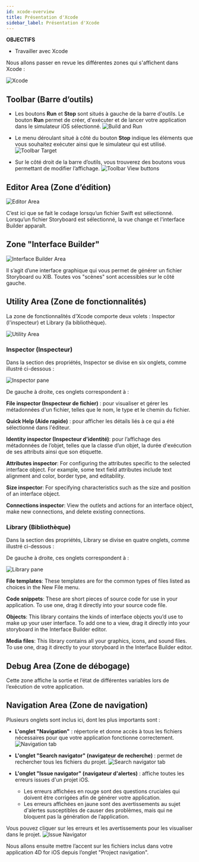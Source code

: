 ```yaml
---
id: xcode-overview
title: Présentation d'Xcode
sidebar_label: Présentation d'Xcode
---
```

<div class = "objectives"> 

**OBJECTIFS**

* Travailler avec Xcode</div> 

Nous allons passer en revue les différentes zones qui s'affichent dans Xcode :

![Xcode](assets/customize-with-xcode/Discover-Xcode-4D-for-iOS.png)

## Toolbar (Barre d’outils)

* Les boutons **Run** et **Stop** sont situés à gauche de la barre d'outils. Le bouton **Run** permet de créer, d'exécuter et de lancer votre application dans le simulateur iOS sélectionné. ![Build and Run](assets/customize-with-xcode/Toolbar-Build-and-Run-Xcode-4D-for-iOS.png)

* Le menu déroulant situé à côté du bouton **Stop** indique les éléments que vous souhaitez exécuter ainsi que le simulateur qui est utilisé. ![Toolbar Target](assets/customize-with-xcode/Toolbar-Target-simulator-Xcode-4D-for-iOS.png)

* Sur le côté droit de la barre d’outils, vous trouverez des boutons vous permettant de modifier l’affichage. ![Toolbar View buttons](assets/customize-with-xcode/Toolbar-View-buttons-Xcode-4D-for-iOS.png)

## Editor Area (Zone d’édition)

![Editor Area](assets/customize-with-xcode/Editor-Xcode-4D-for-iOS.png)

C’est ici que se fait le codage lorsqu’un fichier Swift est sélectionné. Lorsqu’un fichier Storyboard est sélectionné, la vue change et l'interface Builder apparaît.

## Zone "Interface Builder"

![Interface Builder Area](assets/customize-with-xcode/Interface-Builder-Xcode-4D-for-iOS.png)

Il s’agit d’une interface graphique qui vous permet de générer un fichier Storyboard ou XIB. Toutes vos "scènes" sont accessibles sur le côté gauche.

## Utility Area (Zone de fonctionnalités)

La zone de fonctionnalités d'Xcode comporte deux volets : Inspector (l'inspecteur) et Library (la bibliothèque).

![Utility Area](assets/customize-with-xcode/Utility-Xcode-4D-for-iOS.png)

### Inspector (Inspecteur)

Dans la section des propriétés, Inspector se divise en six onglets, comme illustré ci-dessous :

![Inspector pane](assets/customize-with-xcode/Xcode-Inspector-pane.png)

De gauche à droite, ces onglets correspondent à :

**File inspector (Inspecteur de fichier)** : pour visualiser et gérer les métadonnées d'un fichier, telles que le nom, le type et le chemin du fichier.

**Quick Help (Aide rapide)** : pour afficher les détails liés à ce qui a été sélectionné dans l'éditeur.

**Identity inspector (Inspecteur d'identité)**: pour l’affichage des métadonnées de l’objet, telles que la classe d’un objet, la durée d'exécution de ses attributs ainsi que son étiquette.

**Attributes inspector**: For configuring the attributes specific to the selected interface object. For example, some text field attributes include text alignment and color, border type, and editability.

**Size inspector**: For specifying characteristics such as the size and position of an interface object.

**Connections inspector**: View the outlets and actions for an interface object, make new connections, and delete existing connections.

### Library (Bibliothèque)

Dans la section des propriétés, Library se divise en quatre onglets, comme illustré ci-dessous :

De gauche à droite, ces onglets correspondent à :

![Library pane](assets/customize-with-xcode/Xcode-Library-pane.png)

**File templates**: These templates are for the common types of files listed as choices in the New File menu.

**Code snippets**: These are short pieces of source code for use in your application. To use one, drag it directly into your source code file.

**Objects**: This library contains the kinds of interface objects you’d use to make up your user interface. To add one to a view, drag it directly into your storyboard in the Interface Builder editor.

**Media files**: This library contains all your graphics, icons, and sound files. To use one, drag it directly to your storyboard in the Interface Builder editor.

## Debug Area (Zone de débogage)

Cette zone affiche la sortie et l’état de différentes variables lors de l’exécution de votre application.

## Navigation Area (Zone de navigation)

Plusieurs onglets sont inclus ici, dont les plus importants sont :

* **L'onglet "Navigation"** : répertorie et donne accès à tous les fichiers nécessaires pour que votre application fonctionne correctement. ![Navigation tab](assets/customize-with-xcode/Project-Navigation-Editor-Xcode-4D-for-iOS.png)

* **L'onglet "Search navigator" (navigateur de recherche)** : permet de rechercher tous les fichiers du projet. ![Search navigator tab](assets/customize-with-xcode/Search-Navigator-Xcode-4D-for-iOS.png)

* **L'onglet "Issue navigator" (navigateur d'alertes)** : affiche toutes les erreurs issues d'un projet iOS.
    
    * Les erreurs affichées en rouge sont des questions cruciales qui doivent être corrigées afin de générer votre application. 
    * Les erreurs affichées en jaune sont des avertissements au sujet d'alertes susceptibles de causer des problèmes, mais qui ne bloquent pas la génération de l’application. 

Vous pouvez cliquer sur les erreurs et les avertissements pour les visualiser dans le projet. ![Issue Navigator](assets/customize-with-xcode/Issue-Navigator-Xcode-4D-for-iOS.png)

Nous allons ensuite mettre l’accent sur les fichiers inclus dans votre application 4D for iOS depuis l’onglet "Project navigation".